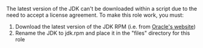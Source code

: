 The latest version of the JDK can't be downloaded within a script due to the need to accept a license agreement. To make this role work, you must:

1. Download the latest version of the JDK RPM (i.e. from [Oracle's website](http://www.oracle.com/technetwork/java/javase/downloads/jdk10-downloads-4416644.html))
2. Rename the JDK to jdk.rpm and place it in the "files" directory for this role